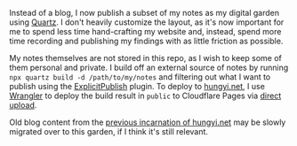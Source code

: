Instead of a blog, I now publish a subset of my notes as my digital garden using [Quartz](https://quartz.jzhao.xyz/). I don't heavily customize the layout, as it's now important for me to spend less time hand-crafting my website and, instead, spend more time recording and publishing my findings with as little friction as possible.

My notes themselves are not stored in this repo, as I wish to keep some of them personal and private. I build off an external source of notes by running `npx quartz build -d /path/to/my/notes` and filtering out what I want to publish using the [ExplicitPublish](https://quartz.jzhao.xyz/plugins/ExplicitPublish) plugin. To deploy to [hungyi.net](https://hungyi.net/), I use [Wrangler](https://developers.cloudflare.com/workers/wrangler/) to deploy the build result in `public` to Cloudflare Pages via [direct upload](https://developers.cloudflare.com/pages/get-started/direct-upload/).

Old blog content from the [previous incarnation of hungyi.net](https://github.com/hungyiloo/hungyi.net/tree/archive-2024) may be slowly migrated over to this garden, if I think it's still relevant.

